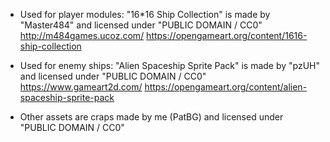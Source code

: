 
- Used for player modules: "16*16 Ship Collection" is made by "Master484" and licensed under "PUBLIC DOMAIN / CC0"
  http://m484games.ucoz.com/
  https://opengameart.org/content/1616-ship-collection

- Used for enemy ships: "Alien Spaceship Sprite Pack" is made by "pzUH" and licensed under "PUBLIC DOMAIN / CC0"
  https://www.gameart2d.com/
  https://opengameart.org/content/alien-spaceship-sprite-pack

- Other assets are craps made by me (PatBG) and licensed under "PUBLIC DOMAIN / CC0"
